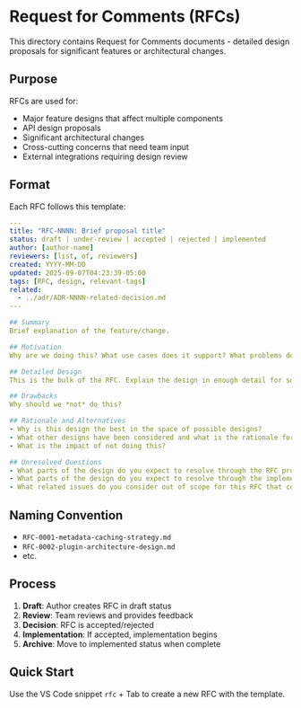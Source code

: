 # Request for Comments (RFCs)

This directory contains Request for Comments documents - detailed design proposals for significant features or architectural changes.

## Purpose

RFCs are used for:

- Major feature designs that affect multiple components
- API design proposals
- Significant architectural changes
- Cross-cutting concerns that need team input
- External integrations requiring design review

## Format

Each RFC follows this template:

```yaml
---
title: "RFC-NNNN: Brief proposal title"
status: draft | under-review | accepted | rejected | implemented
author: [author-name]
reviewers: [list, of, reviewers]
created: YYYY-MM-DD
updated: 2025-09-07T04:23:39-05:00
tags: [RFC, design, relevant-tags]
related:
  - ../adr/ADR-NNNN-related-decision.md
---

## Summary
Brief explanation of the feature/change.

## Motivation
Why are we doing this? What use cases does it support? What problems does it solve?

## Detailed Design
This is the bulk of the RFC. Explain the design in enough detail for somebody familiar with the project to understand.

## Drawbacks
Why should we *not* do this?

## Rationale and Alternatives
- Why is this design the best in the space of possible designs?
- What other designs have been considered and what is the rationale for not choosing them?
- What is the impact of not doing this?

## Unresolved Questions
- What parts of the design do you expect to resolve through the RFC process before this gets merged?
- What parts of the design do you expect to resolve through the implementation of this feature before stabilization?
- What related issues do you consider out of scope for this RFC that could be addressed in the future independently of the solution that comes out of this RFC?
```

## Naming Convention

- `RFC-0001-metadata-caching-strategy.md`
- `RFC-0002-plugin-architecture-design.md`
- etc.

## Process

1. **Draft**: Author creates RFC in draft status
2. **Review**: Team reviews and provides feedback
3. **Decision**: RFC is accepted/rejected
4. **Implementation**: If accepted, implementation begins
5. **Archive**: Move to implemented status when complete

## Quick Start

Use the VS Code snippet `rfc` + Tab to create a new RFC with the template.
